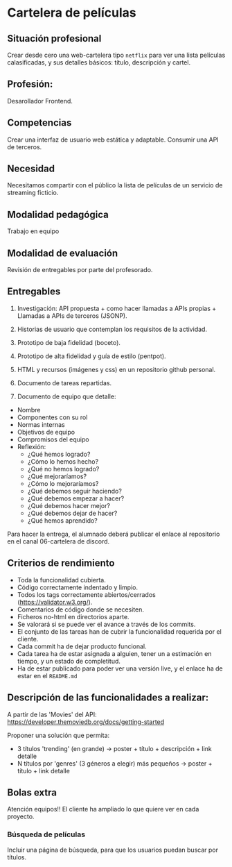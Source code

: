 # Cartelera de películas 

## Situación profesional

Crear desde cero una web-cartelera tipo `netflix` para ver una lista películas calasificadas, y sus detalles básicos: título, descripción y cartel.

## Profesión:

Desarollador Frontend.

## Competencias

Crear una interfaz de usuario web estática y adaptable.
Consumir una API de terceros.

## Necesidad

Necesitamos compartir con el público la lista de películas de un servicio de streaming ficticio.

## Modalidad pedagógica

Trabajo en equipo

## Modalidad de evaluación

Revisión de entregables por parte del profesorado.

## Entregables

1. Investigación: API propuesta + como hacer llamadas a APIs propias + Llamadas a APIs de terceros (JSONP).

2. Historias de usuario que contemplan los requisitos de la actividad.

3. Prototipo de baja fidelidad (boceto).

4. Prototipo de alta fidelidad y guía de estilo (pentpot).

5. HTML y recursos (imágenes y css) en un repositorio github personal.

6. Documento de tareas repartidas.

7. Documento de equipo que detalle:
  - Nombre
  - Componentes con su rol
  - Normas internas
  - Objetivos de equipo
  - Compromisos del equipo
  - Reflexión:
    - ¿Qué hemos logrado?
    - ¿Cómo lo hemos hecho?
    - ¿Qué no hemos logrado? 
    - ¿Qué mejoraríamos?
    - ¿Cómo lo mejoraríamos?
    - ¿Qué debemos seguir haciendo?
    - ¿Qué debemos empezar a hacer?
    - ¿Qué debemos hacer mejor?
    - ¿Qué debemos dejar de hacer?
    - ¿Qué hemos aprendido?


Para hacer la entrega, el alumnado deberá publicar el enlace al repositorio en el canal 06-cartelera de discord.

## Criterios de rendimiento

- Toda la funcionalidad cubierta.
- Código correctamente indentado y limpio.
- Todos los tags correctamente abiertos/cerrados (https://validator.w3.org/).
- Comentarios de código donde se necesiten.
- Ficheros no-html en directorios aparte.
- Se valorará si se puede ver el avance a través de los commits.
- El conjunto de las tareas han de cubrir la funcionalidad requerida por el cliente.
- Cada commit ha de dejar producto funcional.
- Cada tarea ha de estar asignada a alguien, tener un a estimación en tiempo, y un estado de completitud.
- Ha de estar publicado para poder ver una versión live, y el enlace ha de estar en el `README.md`


## Descripción de las funcionalidades a realizar:

A partir de las 'Movies' del API: https://developer.themoviedb.org/docs/getting-started

Proponer una solución que permita:
 - 3 títulos 'trending' (en grande) -> poster + título + descripción + link detalle
 - N títulos por 'genres' (3 géneros a elegir) más pequeños -> poster + título + link detalle


## Bolas extra
Atención equipos!! El cliente ha ampliado lo que quiere ver en cada proyecto.

### Búsqueda de películas
  Incluir una página de búsqueda, para que los usuarios puedan buscar por títulos.



